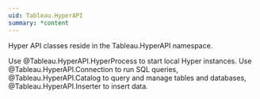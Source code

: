 ```yaml
---
uid: Tableau.HyperAPI
summary: *content
---
```

Hyper API classes reside in the Tableau.HyperAPI namespace.

Use @Tableau.HyperAPI.HyperProcess to start local Hyper instances. Use @Tableau.HyperAPI.Connection to run SQL queries,
@Tableau.HyperAPI.Catalog to query and manage tables and databases, @Tableau.HyperAPI.Inserter to insert data.
